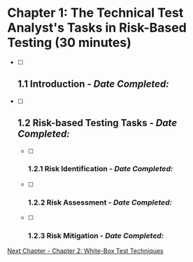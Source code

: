 # Chapter 1: The Technical Test Analyst's Tasks in Risk-Based Testing (30 minutes)

- [ ] ## 1.1 Introduction - _Date Completed:_
- [ ] ## 1.2 Risk-based Testing Tasks - _Date Completed:_
    - [ ] ### 1.2.1 Risk Identification - _Date Completed:_
    - [ ] ### 1.2.2 Risk Assessment - _Date Completed:_
    - [ ] ### 1.2.3 Risk Mitigation - _Date Completed:_

[Next Chapter - Chapter 2: White-Box Test Techniques](2-white-box-test-techniques.md)
